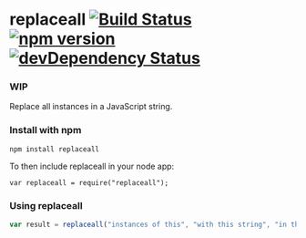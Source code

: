 # replaceall [![Build Status](https://travis-ci.org/leecrossley/replaceall.png?branch=master)](https://travis-ci.org/leecrossley/replaceall) [![npm version](https://badge.fury.io/js/replaceall.png)](https://npmjs.org/package/replaceall) [![devDependency Status](https://david-dm.org/leecrossley/replaceall/dev-status.png)](https://david-dm.org/leecrossley/replaceall#info=devDependencies)

### WIP

Replace all instances in a JavaScript string.

### Install with npm

```
npm install replaceall
```

To then include replaceall in your node app:

```
var replaceall = require("replaceall");
```

### Using replaceall

```js
var result = replaceall("instances of this", "with this string", "in this string");
```
